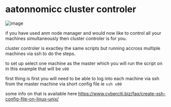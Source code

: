 # aatonnomicc cluster controler

![image](https://github.com/user-attachments/assets/d8efc3ec-7983-4c43-814a-da5b20ddd836)


if you have used anm node manager and would now like to control all your machines simultaneously then cluster controler is for you.


cluster controler is exactley the same scripts but running accross multiple machines via ssh to do the steps.

to set up select one machine as the master which you will run the script on in this example that will be  ```s00```

first thing is first you will need to be able to log into each machine via ssh from the master machine via short config file ie ```ssh s00```

some info on that is available here https://www.cyberciti.biz/faq/create-ssh-config-file-on-linux-unix/